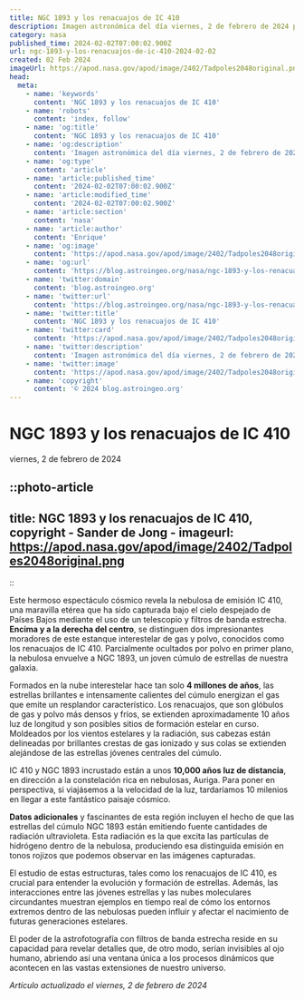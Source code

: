 ```yaml
---
title: NGC 1893 y los renacuajos de IC 410
description: Imagen astronómica del día viernes, 2 de febrero de 2024 por la NASA; NGC 1893 y los renacuajos de IC 410
category: nasa
published_time: 2024-02-02T07:00:02.900Z
url: ngc-1893-y-los-renacuajos-de-ic-410-2024-02-02
created: 02 Feb 2024
imageUrl: https://apod.nasa.gov/apod/image/2402/Tadpoles2048original.png
head:
  meta:
    - name: 'keywords'
      content: 'NGC 1893 y los renacuajos de IC 410'
    - name: 'robots'
      content: 'index, follow'
    - name: 'og:title'
      content: 'NGC 1893 y los renacuajos de IC 410'
    - name: 'og:description'
      content: 'Imagen astronómica del día viernes, 2 de febrero de 2024 por la NASA; NGC 1893 y los renacuajos de IC 410'
    - name: 'og:type'
      content: 'article'
    - name: 'article:published_time'
      content: '2024-02-02T07:00:02.900Z'
    - name: 'article:modified_time'
      content: '2024-02-02T07:00:02.900Z'
    - name: 'article:section'
      content: 'nasa'
    - name: 'article:author'
      content: 'Enrique'
    - name: 'og:image'
      content: 'https://apod.nasa.gov/apod/image/2402/Tadpoles2048original.png'
    - name: 'og:url'
      content: 'https://blog.astroingeo.org/nasa/ngc-1893-y-los-renacuajos-de-ic-410-2024-02-02'
    - name: 'twitter:domain'
      content: 'blog.astroingeo.org'
    - name: 'twitter:url'
      content: 'https://blog.astroingeo.org/nasa/ngc-1893-y-los-renacuajos-de-ic-410-2024-02-02'
    - name: 'twitter:title'
      content: 'NGC 1893 y los renacuajos de IC 410'
    - name: 'twitter:card'
      content: 'https://apod.nasa.gov/apod/image/2402/Tadpoles2048original.png'
    - name: 'twitter:description'
      content: 'Imagen astronómica del día viernes, 2 de febrero de 2024 por la NASA; NGC 1893 y los renacuajos de IC 410'
    - name: 'twitter:image'
      content: 'https://apod.nasa.gov/apod/image/2402/Tadpoles2048original.png'
    - name: 'copyright'
      content: '© 2024 blog.astroingeo.org'
---
```

# NGC 1893 y los renacuajos de IC 410
viernes, 2 de febrero de 2024


::photo-article
---
title: NGC 1893 y los renacuajos de IC 410, copyright - Sander de Jong -
imageurl: https://apod.nasa.gov/apod/image/2402/Tadpoles2048original.png
---
::



Este hermoso espectáculo cósmico revela la nebulosa de emisión IC 410, una maravilla etérea que ha sido capturada bajo el cielo despejado de Países Bajos mediante el uso de un telescopio y filtros de banda estrecha. **Encima y a la derecha del centro**, se distinguen dos impresionantes moradores de este estanque interestelar de gas y polvo, conocidos como los renacuajos de IC 410. Parcialmente ocultados por polvo en primer plano, la nebulosa envuelve a NGC 1893, un joven cúmulo de estrellas de nuestra galaxia.

Formados en la nube interestelar hace tan solo **4 millones de años**, las estrellas brillantes e intensamente calientes del cúmulo energizan el gas que emite un resplandor característico. Los renacuajos, que son glóbulos de gas y polvo más densos y fríos, se extienden aproximadamente 10 años luz de longitud y son posibles sitios de formación estelar en curso. Moldeados por los vientos estelares y la radiación, sus cabezas están delineadas por brillantes crestas de gas ionizado y sus colas se extienden alejándose de las estrellas jóvenes centrales del cúmulo.

IC 410 y NGC 1893 incrustado están a unos **10,000 años luz de distancia**, en dirección a la constelación rica en nebulosas, Auriga. Para poner en perspectiva, si viajásemos a la velocidad de la luz, tardaríamos 10 milenios en llegar a este fantástico paisaje cósmico.

**Datos adicionales** y fascinantes de esta región incluyen el hecho de que las estrellas del cúmulo NGC 1893 están emitiendo fuente cantidades de radiación ultravioleta. Esta radiación es la que excita las partículas de hidrógeno dentro de la nebulosa, produciendo esa distinguida emisión en tonos rojizos que podemos observar en las imágenes capturadas.

El estudio de estas estructuras, tales como los renacuajos de IC 410, es crucial para entender la evolución y formación de estrellas. Además, las interacciones entre las jóvenes estrellas y las nubes moleculares circundantes muestran ejemplos en tiempo real de cómo los entornos extremos dentro de las nebulosas pueden influir y afectar el nacimiento de futuras generaciones estelares.

El poder de la astrofotografía con filtros de banda estrecha reside en su capacidad para revelar detalles que, de otro modo, serían invisibles al ojo humano, abriendo así una ventana única a los procesos dinámicos que acontecen en las vastas extensiones de nuestro universo.

_Artículo actualizado el viernes, 2 de febrero de 2024_